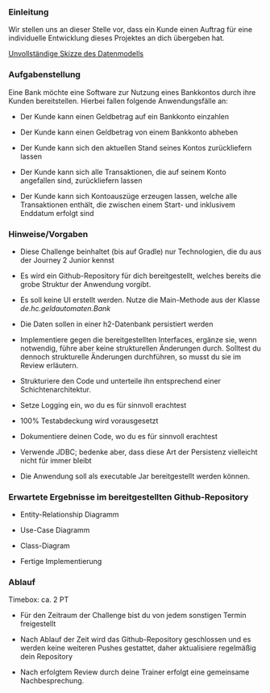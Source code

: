 ### Einleitung

Wir stellen uns an dieser Stelle vor, dass ein Kunde einen Auftrag für eine individuelle Entwicklung dieses Projektes an
dich übergeben hat.

[Unvollständige Skizze des Datenmodells](challenges_geldautomaten_skizze.png)

### Aufgabenstellung

Eine Bank möchte eine Software zur Nutzung eines Bankkontos durch ihre Kunden bereitstellen. Hierbei fallen folgende
Anwendungsfälle an:

- Der Kunde kann einen Geldbetrag auf ein Bankkonto einzahlen

- Der Kunde kann einen Geldbetrag von einem Bankkonto abheben

- Der Kunde kann sich den aktuellen Stand seines Kontos zurückliefern lassen

- Der Kunde kann sich alle Transaktionen, die auf seinem Konto angefallen sind, zurückliefern lassen

- Der Kunde kann sich Kontoauszüge erzeugen lassen, welche alle Transaktionen enthält, die zwischen einem Start- und
  inklusivem Enddatum erfolgt sind

### Hinweise/Vorgaben

- Diese Challenge beinhaltet (bis auf Gradle) nur Technologien, die du aus der Journey 2 Junior kennst

- Es wird ein Github-Repository für dich bereitgestellt, welches bereits die grobe Struktur der Anwendung vorgibt.

- Es soll keine UI erstellt werden. Nutze die Main-Methode aus der Klasse <i>de.hc.geldautomaten.Bank</i>

- Die Daten sollen in einer h2-Datenbank persistiert werden

- Implementiere gegen die bereitgestellten Interfaces, ergänze sie, wenn notwendig, führe aber keine strukturellen
  Änderungen durch. Solltest
  du dennoch strukturelle Änderungen durchführen, so musst du sie im Review erläutern.

- Strukturiere den Code und unterteile ihn entsprechend einer Schichtenarchitektur.

- Setze Logging ein, wo du es für sinnvoll erachtest

- 100% Testabdeckung wird vorausgesetzt

- Dokumentiere deinen Code, wo du es für sinnvoll erachtest 

- Verwende JDBC; bedenke aber, dass diese Art der Persistenz vielleicht nicht für immer bleibt

- Die Anwendung soll als executable Jar bereitgestellt werden können.

### Erwartete Ergebnisse im bereitgestellten Github-Repository

- Entity-Relationship Diagramm

- Use-Case Diagramm

- Class-Diagram

- Fertige Implementierung

### Ablauf

Timebox: ca. 2 PT

- Für den Zeitraum der Challenge bist du von jedem sonstigen Termin freigestellt

- Nach Ablauf der Zeit wird das Github-Repository geschlossen und es werden keine weiteren Pushes gestattet, daher
  aktualisiere regelmäßig dein Repository

- Nach erfolgtem Review durch deine Trainer erfolgt eine gemeinsame Nachbesprechung.
